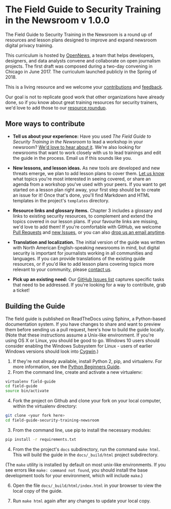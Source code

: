 # The Field Guide to Security Training in the Newsroom v 1.0.0

The Field Guide to Security Training in the Newsroom is a round up of resources and lesson plans designed to improve and expand newsroom digital privacy training. 

This curriculum is hosted by [OpenNews](https://opennews.org/), a team that helps developers, designers, and data analysts convene and collaborate on open journalism projects. The first draft was composed during a two-day convening in Chicago in June 2017. The curriculum launched publicly in the Spring of 2018.

This is a living resource and we welcome your [contributions](docs/contributing.md) and [feedback](https://github.com/OpenNewsLabs/field-guide-security-training-newsroom/issues).

Our goal is not to replicate good work that other organizations have already done, so if you know about great training resources for security trainers, we'd love to add those to our [resource roundup](https://the-field-guide-to-security-training-in-the-newsroom.readthedocs.io/en/latest/Chapter03-01-Resources.html).

## More ways to contribute

* **Tell us about your experience:** Have you used *The Field Guide to Security Training in the Newsroom* to lead a workshop in your newsroom? [We'd love to hear about it](mailto:fieldguide@opennews.org). We're also looking for newsrooms that want to work closely with us to lead trainings and edit the guide in the process. Email us if this sounds like you.

* **New lessons, and lesson ideas.** As new tools are developed and new threats emerge, we plan to add lesson plans to cover them. [Let us know](mailto:fieldguide@opennews.org) what topics you're most interested in seeing covered, or share an agenda from a workshop you've used with your peers. If you want to get started on a lesson plan right away, your first step should be to create an issue for it! Once that's done, you'll find Markdown and HTML templates in the project's `templates` directory. 

* **Resource links and glossary items.** Chapter 3 includes a glossary and links to existing security resources, to complement and extend the topics covered in our lesson plans. If your favourite links are missing, we'd love to add them!
If you're comfortable with GitHub, we welcome [Pull Requests](https://github.com/OpenNewsLabs/field-guide-security-training-newsroom/pulls) and [new Issues](https://github.com/OpenNewsLabs/field-guide-security-training-newsroom/issues/new), or you can also [drop us an email anytime](mailto:fieldguide@opennews.org).

* **Translation and localization.** The initial version of the guide was written with North American English-speaking newsrooms in mind, but digital security is important for journalists working in all communities and languages. If you can provide translations of the existing guide resources, or if you'd like to add lesson plans covering topics more relevant to your community, please [contact us](mailto:fieldguide@opennews.org). 

* **Pick up an existing need:** Our [GitHub Issues list](https://github.com/OpenNewsLabs/field-guide-security-training-newsroom/issues) captures specific tasks that need to be addressed. If you're looking for a way to contribute, grab a ticket!

## Building the Guide

The field guide is published on ReadTheDocs using Sphinx, a Python-based documentation system. If you have changes to share and want to preview them before sending us a pull request, here's how to build the guide locally. (Note that these instructions assume a Unix-like environment. If you're using OS X or Linux, you should be good to go. Windows 10 users should consider enabling the Windows Subsystem for Linux - users of earlier Windows versions should look into [Cygwin](https://www.cygwin.com/).) 

1. If they're not already available, install Python 2, pip, and virtualenv. For more information, see the [Python Beginners Guide](https://wiki.python.org/moin/BeginnersGuide/Download).
2. From the command line, create and activate a new virtualenv:
```bash
virtualenv field-guide
cd field-guide
source bin/activate
```
4. Fork the project on Github and clone your fork on your local computer, within the virtualenv directory:
```bash 
git clone <your fork here> 
cd field-guide-security-training-newsroom
```
3. From the command line, use pip to install the necessary modules:
```bash
pip install -r requirements.txt 
```
4. From the the project's `docs` subdirectory,
run the command `make html`. This will build the guide in the `docs/_build/html` project subdirectory.

(The `make` utility is installed by default on most unix-like environments. If you see errors like `make: command not found`, you should install the base development tools for your environment, which will include `make`.)

6. Open the file `docs/_build/html/index.html` in your browser to view the local copy of the guide.

7. Run `make html` again after any changes to update your local copy.

